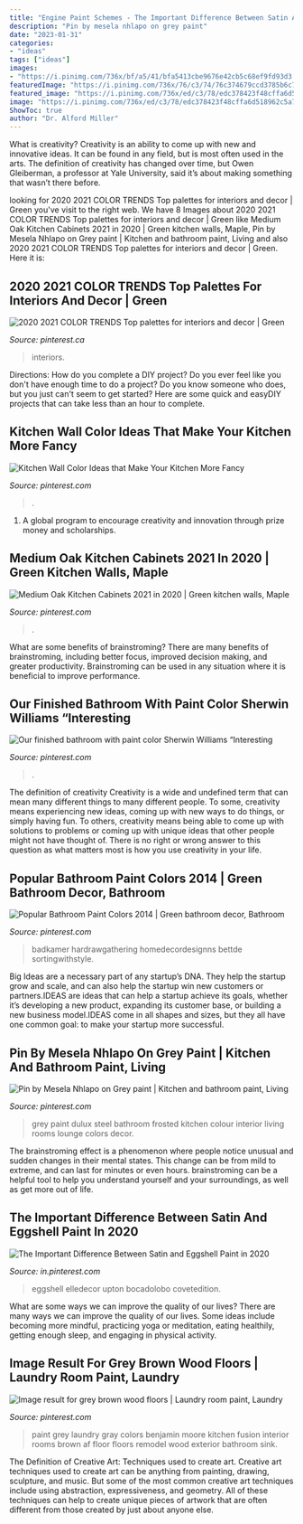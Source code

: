 ```yaml
---
title: "Engine Paint Schemes - The Important Difference Between Satin And Eggshell Paint In 2020"
description: "Pin by mesela nhlapo on grey paint"
date: "2023-01-31"
categories:
- "ideas"
tags: ["ideas"]
images:
- "https://i.pinimg.com/736x/bf/a5/41/bfa5413cbe9676e42cb5c68ef9fd93d3.jpg"
featuredImage: "https://i.pinimg.com/736x/76/c3/74/76c374679ccd3785b6c7c3f6a671ea09--grey-paint-lounge-ideas.jpg"
featured_image: "https://i.pinimg.com/736x/ed/c3/78/edc378423f48cffa6d518962c5a70710.jpg"
image: "https://i.pinimg.com/736x/ed/c3/78/edc378423f48cffa6d518962c5a70710.jpg"
ShowToc: true
author: "Dr. Alford Miller"
---
```



What is creativity?
Creativity is an ability to come up with new and innovative ideas. It can be found in any field, but is most often used in the arts. The definition of creativity has changed over time, but Owen Gleiberman, a professor at Yale University, said it’s about making something that wasn’t there before.

	

		
looking for 2020 2021 COLOR TRENDS Top palettes for interiors and decor | Green you've visit to the right web. We have 8 Images about 2020 2021 COLOR TRENDS Top palettes for interiors and decor | Green like Medium Oak Kitchen Cabinets 2021 in 2020 | Green kitchen walls, Maple, Pin by Mesela Nhlapo on Grey paint | Kitchen and bathroom paint, Living and also 2020 2021 COLOR TRENDS Top palettes for interiors and decor | Green. Here it is:
		
    
## 2020 2021 COLOR TRENDS Top Palettes For Interiors And Decor | Green

<img loading=lazy src="https://i.pinimg.com/736x/e1/5f/2d/e15f2db342c62943d8ab8ca005e0d460.jpg" onerror="this.onerror=null;this.src='https://tse2.mm.bing.net/th?id=OIP.nEfZy1-xU0RZBQHnsXiHvwHaJ_&amp;pid=15.1';" alt="2020 2021 COLOR TRENDS Top palettes for interiors and decor | Green">

_Source: pinterest.ca_

>interiors. 

	

Directions: How do you complete a DIY project?
Do you ever feel like you don't have enough time to do a project? Do you know someone who does, but you just can't seem to get started? Here are some quick and easyDIY projects that can take less than an hour to complete.

    
## Kitchen Wall Color Ideas That Make Your Kitchen More Fancy

<img loading=lazy src="https://i.pinimg.com/736x/bf/a5/41/bfa5413cbe9676e42cb5c68ef9fd93d3.jpg" onerror="this.onerror=null;this.src='https://tse2.mm.bing.net/th?id=OIP.WEHTEQwl0Ohup5bogaO2AgHaLG&amp;pid=15.1';" alt="Kitchen Wall Color Ideas that Make Your Kitchen More Fancy">

_Source: pinterest.com_

>. 

	

1. A global program to encourage creativity and innovation through prize money and scholarships. 

    
## Medium Oak Kitchen Cabinets 2021 In 2020 | Green Kitchen Walls, Maple

<img loading=lazy src="https://i.pinimg.com/736x/19/f6/c5/19f6c587c26ea75f8d6c23de3ab73605.jpg" onerror="this.onerror=null;this.src='https://tse4.mm.bing.net/th?id=OIP.kTiqpPIl1018xkxmfzbwEQHaLG&amp;pid=15.1';" alt="Medium Oak Kitchen Cabinets 2021 in 2020 | Green kitchen walls, Maple">

_Source: pinterest.com_

>. 

	

What are some benefits of brainstroming?
There are many benefits of brainstroming, including better focus, improved decision making, and greater productivity. Brainstroming can be used in any situation where it is beneficial to improve performance.

    
## Our Finished Bathroom With Paint Color Sherwin Williams “Interesting

<img loading=lazy src="https://i.pinimg.com/736x/2c/23/ea/2c23ea237fee6495883d0a46df89ea84.jpg" onerror="this.onerror=null;this.src='https://tse2.mm.bing.net/th?id=OIP.8D6YaeiahtfozbYCYAgkBgHaJ3&amp;pid=15.1';" alt="Our finished bathroom with paint color Sherwin Williams “Interesting">

_Source: pinterest.com_

>. 

	

The definition of creativity
Creativity is a wide and undefined term that can mean many different things to many different people. To some, creativity means experiencing new ideas, coming up with new ways to do things, or simply having fun. To others, creativity means being able to come up with solutions to problems or coming up with unique ideas that other people might not have thought of. There is no right or wrong answer to this question as what matters most is how you use creativity in your life.

    
## Popular Bathroom Paint Colors 2014 | Green Bathroom Decor, Bathroom

<img loading=lazy src="https://i.pinimg.com/736x/ed/c3/78/edc378423f48cffa6d518962c5a70710.jpg" onerror="this.onerror=null;this.src='https://tse4.mm.bing.net/th?id=OIP.6_83JdT98qdY-2Fh95O9hgHaJ3&amp;pid=15.1';" alt="Popular Bathroom Paint Colors 2014 | Green bathroom decor, Bathroom">

_Source: pinterest.com_

>badkamer hardrawgathering homedecordesignns bettde sortingwithstyle. 

	

Big Ideas are a necessary part of any startup’s DNA. They help the startup grow and scale, and can also help the startup win new customers or partners.IDEAS are ideas that can help a startup achieve its goals, whether it’s developing a new product, expanding its customer base, or building a new business model.IDEAS come in all shapes and sizes, but they all have one common goal: to make your startup more successful.

    
## Pin By Mesela Nhlapo On Grey Paint | Kitchen And Bathroom Paint, Living

<img loading=lazy src="https://i.pinimg.com/736x/76/c3/74/76c374679ccd3785b6c7c3f6a671ea09--grey-paint-lounge-ideas.jpg" onerror="this.onerror=null;this.src='https://tse1.mm.bing.net/th?id=OIP.LsZwmRra5XyQ2O8Sz2WvGgHaJ3&amp;pid=15.1';" alt="Pin by Mesela Nhlapo on Grey paint | Kitchen and bathroom paint, Living">

_Source: pinterest.com_

>grey paint dulux steel bathroom frosted kitchen colour interior living rooms lounge colors decor. 

	

The brainstroming effect is a phenomenon where people notice unusual and sudden changes in their mental states. This change can be from mild to extreme, and can last for minutes or even hours. brainstroming can be a helpful tool to help you understand yourself and your surroundings, as well as get more out of life.

    
## The Important Difference Between Satin And Eggshell Paint In 2020

<img loading=lazy src="https://i.pinimg.com/736x/9b/bf/0b/9bbf0b0c19d9b7f489047e2d2ec10c27.jpg" onerror="this.onerror=null;this.src='https://tse4.mm.bing.net/th?id=OIP.yInuI7feVwdPbJU8ozz-9AHaLG&amp;pid=15.1';" alt="The Important Difference Between Satin and Eggshell Paint in 2020">

_Source: in.pinterest.com_

>eggshell elledecor upton bocadolobo covetedition. 

	

What are some ways we can improve the quality of our lives?
There are many ways we can improve the quality of our lives. Some ideas include becoming more mindful, practicing yoga or meditation, eating healthily, getting enough sleep, and engaging in physical activity.

    
## Image Result For Grey Brown Wood Floors | Laundry Room Paint, Laundry

<img loading=lazy src="https://i.pinimg.com/736x/9c/17/ac/9c17aca022313c62d29f51473f9d809b.jpg" onerror="this.onerror=null;this.src='https://tse4.mm.bing.net/th?id=OIP.L6YuOgVDiuAP0QmRYz8HZgHaLG&amp;pid=15.1';" alt="Image result for grey brown wood floors | Laundry room paint, Laundry">

_Source: pinterest.com_

>paint grey laundry gray colors benjamin moore kitchen fusion interior rooms brown af floor floors remodel wood exterior bathroom sink. 

	

The Definition of Creative Art: Techniques used to create art.
Creative art techniques used to create art can be anything from painting, drawing, sculpture, and music. But some of the most common creative art techniques include using abstraction, expressiveness, and geometry. All of these techniques can help to create unique pieces of artwork that are often different from those created by just about anyone else.

